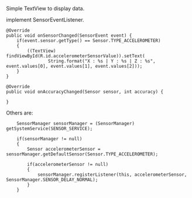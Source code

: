 Simple TextView to display data.

implement SensorEventListener.

    @Override
    public void onSensorChanged(SensorEvent event) {
        if(event.sensor.getType() == Sensor.TYPE_ACCELEROMETER)
        {
            ((TextView) findViewById(R.id.accelerometerSensorValue)).setText(
                    String.format("X : %s | Y : %s | Z : %s", event.values[0], event.values[1], event.values[2]));
        }
    }

    @Override
    public void onAccuracyChanged(Sensor sensor, int accuracy) {

    }

Others are:

        SensorManager sensorManager = (SensorManager) getSystemService(SENSOR_SERVICE);

        if(sensorManager != null)
        {
            Sensor accelerometerSensor = sensorManager.getDefaultSensor(Sensor.TYPE_ACCELEROMETER);

            if(accelerometerSensor != null)
            {
                sensorManager.registerListener(this, accelerometerSensor, SensorManager.SENSOR_DELAY_NORMAL);
            }
        }
